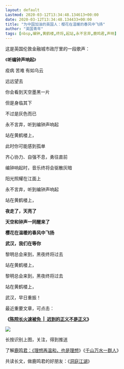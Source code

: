 ```yaml
---
layout: default
Lastmod: 2020-03-12T13:34:48.134613+00:00
date: 2020-03-12T13:34:48.134433+00:00
title: "为中国加油的英国人：樱花在温暖的春风中飞扬"
author: "英国青年"
tags: [nbsp,编钟,黄鹤楼,终将,起站,永不言弃,鹿鸣君,声响]
---
```


这是英国伦敦金融城市政厅里的一段歌声：

《**听编钟声响起**》

疫病 苦难 有如乌云

远远望去 

你会看到天空墨黑一片

但是身临其下 

不过是灰色而已

永不言弃，听到编钟声响起

站在黄鹤楼上，

此时你可能感到孤单

齐心协力、自强不息，勇往直前

编钟响起时，音乐终将会驱散灰暗

阳光照耀在江面上

永不言弃，听到编钟声响起

站在黄鹤楼上，

**夜走了，天亮了**

**天空和钟声一同醒来了**

**樱花在温暖的春风中飞扬**

**武汉，我们在等你**

黎明总会来到，黑夜终将过去

站在黄鹤楼上，

黎明总会来到，黑夜终将过去

站在黄鹤楼上，

武汉，早日重振！

  

最近重要文章，可点击：  

**《**[**陈院长火速被免  |  迟到的正义不是正义**](http://mp.weixin.qq.com/s?__biz=MjM5ODAzNTc2NA==&mid=2652883737&idx=1&sn=a62c10fef2136cd06522350087cce270&chksm=bd3b83428a4c0a54bd15a048a9dc77fea55fbaac5b7e70528172b168ebad09ced96b7aba2007&scene=21#wechat_redirect)**》**

![](https://images.weserv.nl/?url=https%3A//mmbiz.qpic.cn/mmbiz_jpg/8BnyXm6lH47bf2AYBP1PicUkQP00sZoAqr3AV0Y4kPNriby3tmXR4adN6M3AxthQTzjLTrGEaDWFTPK2f44anbzg/640%3Fwx_fmt%3Djpeg)

长按识别上图，关注，得到推送

了解[鹿鸣君：《理想再温和，也是理想](http://mp.weixin.qq.com/s?__biz=MjM5ODAzNTc2NA==&mid=2652878389&idx=1&sn=636da1d56faf9cfa9e39e3bcfa1705e4&chksm=bd3bfe6e8a4c77789d23b4dacdd59562e9bb48330b17962c8453cfbdb5f14ff853c675fd20c7&scene=21#wechat_redirect)》《[千山万水一群人](http://mp.weixin.qq.com/s?__biz=MjM5ODAzNTc2NA==&mid=2652884101&idx=1&sn=6cfb8c33ba27d1e4d3dc60a52ced6850&chksm=bd3b84de8a4c0dc8d1444eb7780b035fefdfb721daaaf8e4d94795947fcefb79de9d561cc027&scene=21#wechat_redirect)》  

共读长文，做鹿鸣君的好朋友：《[洞庭江湖](http://mp.weixin.qq.com/s?__biz=MjM5ODAzNTc2NA==&mid=2652880072&idx=1&sn=39f61dbad4560be3705ab3d53692a9fd&chksm=bd3bf4938a4c7d85d13f4f4eeddccccfb063a5290d46158eadfc0bdd87d3dd01997f99df94d4&scene=21#wechat_redirect)》

